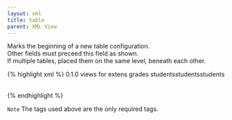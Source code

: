 ```yaml
---
layout: xml
title: table
parent: XML View
---
```

Marks the beginning of a new table configuration.\
Other fields must preceed this field as shown. \
If multiple tables, placed them on the same level, beneath each other. 

{% highlight xml %}
<views> 
    <version>0.1.0</version>
    <description>views for extens</description>
    <view>
        <name>grades</name>
        <table>
            <name>students</name>
            <title>students</title>
            <fields>students</fields>
            <primarykey>students</primarykey>
        </table>
    </view>
</views>
{% endhighlight %}

`Note` The tags used above are the only required tags.